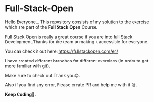 # Full-Stack-Open

Hello Everyone... This repository consists of my solution to the exercise which are part of the **Full Stack Open** Course.

Full Stack Open is really a great course if you are into full Stack Development.Thanks for the team to making it accessible for everyone. 

You can check it out here: https://fullstackopen.com/en/

I have created different branches for different exercises (In order to get more familiar with git).

Make sure to check out.Thank you:blush:.

Also if you find any error, Please create PR and help me with it :heart_eyes:.

**Keep Coding**:raised_hands:.
